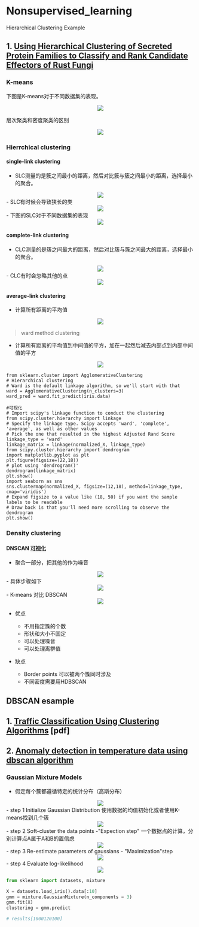 # Nonsupervised_learning

Hierarchical Clustering Example

## 1. [Using Hierarchical Clustering of Secreted Protein Families to Classify and Rank Candidate Effectors of Rust Fungi](https://journals.plos.org/plosone/article?id=10.1371/journal.pone.0029847)



### K-means
下图是K-means对于不同数据集的表现。
<div align=center><img src=resources/1.png></div>

层次聚类和密度聚类的区别
<div align=center><img src=resources/2.png></div>

### Hierrchical clustering
#### single-link clustering 
- SLC测量的是簇之间最小的距离，然后对比簇与簇之间最小的距离，选择最小的聚合。
<div align=center><img src=resources/3.png></div>
- SLC有时候会导致狭长的类
<div align=center><img src=resources/4.png></div>
- 下图的SLC对于不同数据集的表现
<div align=center><img src=resources/5.png></div>

#### complete-link clustering
- CLC测量的是簇之间最大的距离，然后对比簇与簇之间最大的距离，选择最小的聚合。
<div align=center><img src=resources/6.png></div>
- CLC有时会忽略其他的点
<div align=center><img src=resources/7.png></div>

#### average-link clustering
- 计算所有距离的平均值
<div align=center><img src=resources/8.png></div>

>ward method clustering
- 计算所有距离的平均值到中间值的平方，加在一起然后减去内部点到内部中间值的平方
<div align=center><img src=resources/9.png></div>

``` 
from sklearn.cluster import AgglomerativeClustering
# Hierarchical clustering
# Ward is the default linkage algorithm, so we'll start with that
ward = AgglomerativeClustering(n_clusters=3)
ward_pred = ward.fit_predict(iris.data)

#可视化
# Import scipy's linkage function to conduct the clustering
from scipy.cluster.hierarchy import linkage
# Specify the linkage type. Scipy accepts 'ward', 'complete', 'average', as well as other values
# Pick the one that resulted in the highest Adjusted Rand Score
linkage_type = 'ward'
linkage_matrix = linkage(normalized_X, linkage_type)
from scipy.cluster.hierarchy import dendrogram
import matplotlib.pyplot as plt
plt.figure(figsize=(22,18))
# plot using 'dendrogram()'
dendrogram(linkage_matrix)
plt.show()
import seaborn as sns
sns.clustermap(normalized_X, figsize=(12,18), method=linkage_type, cmap='viridis')
# Expand figsize to a value like (18, 50) if you want the sample labels to be readable
# Draw back is that you'll need more scrolling to observe the dendrogram
plt.show()
```


### Density clustering
#### DNSCAN [可视化](https://www.naftaliharris.com/blog/visualizing-dbscan-clustering/)
- 聚合一部分，把其他的作为噪音
<div align=center><img src=resources/10.png></div>
- 具体步骤如下
<div align=center><img src=resources/11.png></div>
- K-means 对比 DBSCAN
<div align=center><img src=resources/12.png></div>

- 优点
  - 不用指定簇的个数
  - 形状和大小不固定
  - 可以处理噪音
  - 可以处理离群值
  
- 缺点
  - Border points 可以被两个簇同时涉及
  - 不同密度需要用HDBSCAN
  
## DBSCAN esample
## 1. [Traffic Classification Using Clustering Algorithms](https://pages.cpsc.ucalgary.ca/~mahanti/papers/clustering.pdf) [pdf]

## 2. [Anomaly detection in temperature data using dbscan algorithm](https://ieeexplore.ieee.org/abstract/document/5946052/)

### Gaussian Mixture Models
- 假定每个簇都遵循特定的统计分布（高斯分布）
<div align=center><img src=resources/13.png></div>
  - step 1 Initialize Gaussian Distribution 使用数据的均值初始化或者使用K-means找到几个簇
  <div align=center><img src=resources/14.png></div>
  - step 2 Soft-cluster the data points -"Expection step" 一个数据点的计算，分别计算点A属于A和B的置信虑
  <div align=center><img src=resources/15.png></div>
  - step 3 Re-estimate parameters of gaussians - "Maximization"step
  <div align=center><img src=resources/16.png></div>
  - step 4 Evaluate log-likelihood
  <div align=center><img src=resources/17.png></div>
  
``` python
from sklearn import datasets, mixture

X = datasets.load_iris().data[:10]
gmm = mixture.GaussianMixture(n_components = 3)
gmm.fit(X)
clustering = gmm.predict

# results[1000120100]
```
